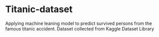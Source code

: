 # Titanic-dataset
Applying machine leaning model to predict survived persons from the famous titanic accident. Dataset collected from Kaggle Dataset Library
